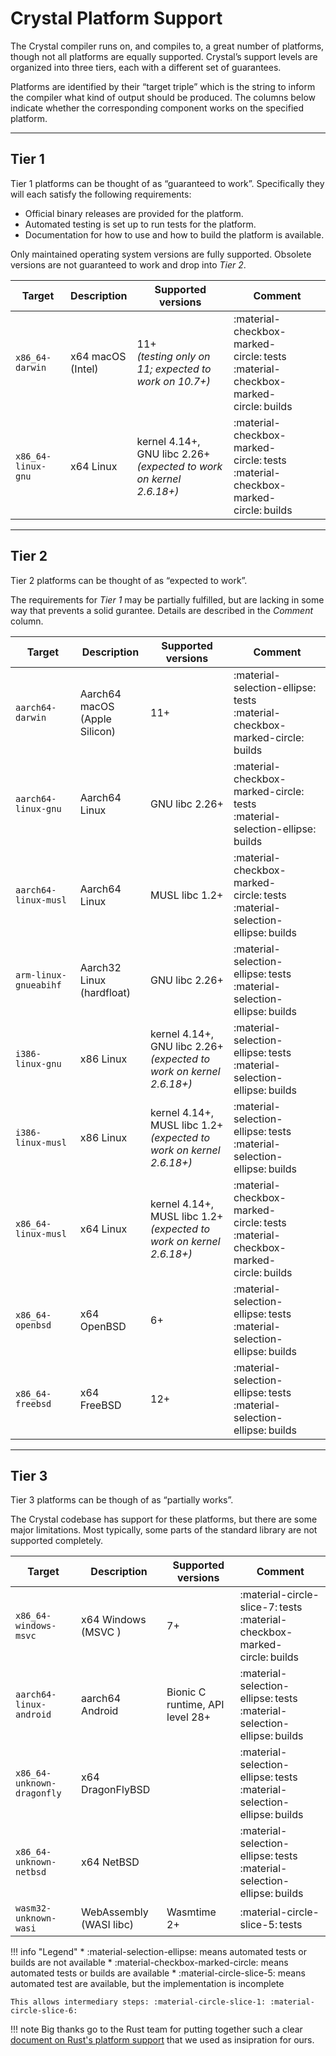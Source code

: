 # Crystal Platform Support

The Crystal compiler runs on, and compiles to, a great number of platforms, though not all platforms are equally supported. Crystal’s support levels are organized into three tiers, each with a different set of guarantees.

Platforms are identified by their “target triple” which is the string to inform the compiler what kind of output should be produced. The columns below indicate whether the corresponding component works on the specified platform.

***

## Tier 1

Tier 1 platforms can be thought of as “guaranteed to work”. Specifically they will each satisfy the following requirements:

* Official binary releases are provided for the platform.
* Automated testing is set up to run tests for the platform.
* Documentation for how to use and how to build the platform is available.

Only maintained operating system versions are fully supported. Obsolete versions are not guaranteed to work
and drop into *Tier 2*.

| Target | Description | Supported versions | Comment |
| ------ | ----------- | ------------------ | ------- |
| `x86_64-darwin` | x64 macOS<br> (Intel) | 11+<br> *(testing only on 11; expected to work on 10.7+)* | :material-checkbox-marked-circle: tests<br> :material-checkbox-marked-circle: builds
| `x86_64-linux-gnu` | x64 Linux | kernel 4.14+, GNU libc 2.26+<br> *(expected to work on kernel 2.6.18+)* | :material-checkbox-marked-circle: tests<br> :material-checkbox-marked-circle: builds

***

## Tier 2

Tier 2 platforms can be thought of as “expected to work”.

The requirements for *Tier 1* may be partially fulfilled, but are lacking in some way that prevents a solid gurantee.
Details are described in the *Comment* column.

| Target | Description | Supported versions | Comment |
| ------ | ----------- | ------------------ | ------- |
| `aarch64-darwin` | Aarch64 macOS<br> (Apple Silicon) | 11+ | :material-selection-ellipse: tests<br> :material-checkbox-marked-circle: builds
| `aarch64-linux-gnu` | Aarch64 Linux | GNU libc 2.26+ | :material-checkbox-marked-circle: tests<br> :material-selection-ellipse: builds
| `aarch64-linux-musl` | Aarch64 Linux | MUSL libc 1.2+ | :material-checkbox-marked-circle: tests<br> :material-selection-ellipse: builds
| `arm-linux-gnueabihf` | Aarch32 Linux<br> (hardfloat) | GNU libc 2.26+ | :material-selection-ellipse: tests<br> :material-selection-ellipse: builds
| `i386-linux-gnu` | x86 Linux | kernel 4.14+, GNU libc 2.26+<br> *(expected to work on kernel 2.6.18+)* | :material-selection-ellipse: tests<br> :material-selection-ellipse: builds
| `i386-linux-musl` | x86 Linux | kernel 4.14+, MUSL libc 1.2+<br> *(expected to work on kernel 2.6.18+)* | :material-selection-ellipse: tests<br> :material-selection-ellipse: builds
| `x86_64-linux-musl` | x64 Linux | kernel 4.14+, MUSL libc 1.2+<br> *(expected to work on kernel 2.6.18+)* | :material-checkbox-marked-circle: tests<br> :material-checkbox-marked-circle: builds
| `x86_64-openbsd` | x64 OpenBSD | 6+ | :material-selection-ellipse: tests<br> :material-selection-ellipse: builds
| `x86_64-freebsd` | x64 FreeBSD | 12+ | :material-selection-ellipse: tests<br> :material-selection-ellipse: builds

***

## Tier 3

Tier 3 platforms can be though of as “partially works”.

The Crystal codebase has support for these platforms, but there are some major limitations.
Most typically, some parts of the standard library are not supported completely.

| Target | Description | Supported versions | Comment |
| ------ | ----------- | ------------------ | ------- |
| `x86_64-windows-msvc` | x64 Windows (MSVC ) | 7+ | :material-circle-slice-7: tests<br> :material-checkbox-marked-circle: builds |
| `aarch64-linux-android` | aarch64 Android  | Bionic C runtime, API level 28+ | :material-selection-ellipse: tests<br> :material-selection-ellipse: builds |
| `x86_64-unknown-dragonfly` | x64 DragonFlyBSD | | :material-selection-ellipse: tests<br> :material-selection-ellipse: builds |
| `x86_64-unknown-netbsd` | x64 NetBSD | | :material-selection-ellipse: tests<br> :material-selection-ellipse: builds |
| `wasm32-unknown-wasi` | WebAssembly (WASI libc) | Wasmtime 2+ | :material-circle-slice-5: tests |

!!! info "Legend"
    * :material-selection-ellipse: means automated tests or builds are not available
    * :material-checkbox-marked-circle: means automated tests or builds are available
    * :material-circle-slice-5: means automated test are available, but the implementation is incomplete

    This allows intermediary steps: :material-circle-slice-1: :material-circle-slice-6:


!!! note
    Big thanks go to the Rust team for putting together such a clear [document on Rust's platform support](https://forge.rust-lang.org/platform-support.html)
    that we used as insipration for ours.
